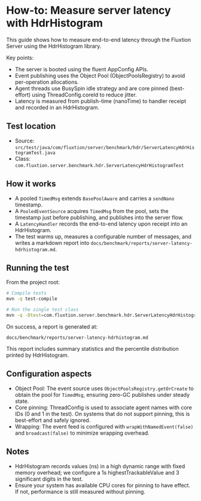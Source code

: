 # How-to: Measure server latency with HdrHistogram

This guide shows how to measure end-to-end latency through the Fluxtion Server using the HdrHistogram library.

Key points:
- The server is booted using the fluent AppConfig APIs.
- Event publishing uses the Object Pool (ObjectPoolsRegistry) to avoid per-operation allocations.
- Agent threads use BusySpin idle strategy and are core pinned (best-effort) using ThreadConfig.coreId to reduce jitter.
- Latency is measured from publish-time (nanoTime) to handler receipt and recorded in an HdrHistogram.

## Test location

- Source: `src/test/java/com/fluxtion/server/benchmark/hdr/ServerLatencyHdrHistogramTest.java`
- Class: `com.fluxtion.server.benchmark.hdr.ServerLatencyHdrHistogramTest`

## How it works

- A pooled `TimedMsg` extends `BasePoolAware` and carries a `sendNano` timestamp.
- A `PooledEventSource` acquires `TimedMsg` from the pool, sets the timestamp just before publishing, and publishes into the server flow.
- A `LatencyHandler` records the end-to-end latency upon receipt into an HdrHistogram.
- The test warms up, measures a configurable number of messages, and writes a markdown report into `docs/benchmark/reports/server-latency-hdrhistogram.md`.

## Running the test

From the project root:

```bash
# Compile tests
mvn -q test-compile

# Run the single test class
mvn -q -Dtest=com.fluxtion.server.benchmark.hdr.ServerLatencyHdrHistogramTest test
```

On success, a report is generated at:

```
docs/benchmark/reports/server-latency-hdrhistogram.md
```

This report includes summary statistics and the percentile distribution printed by HdrHistogram.

## Configuration aspects

- Object Pool: The event source uses `ObjectPoolsRegistry.getOrCreate` to obtain the pool for `TimedMsg`, ensuring zero-GC publishes under steady state.
- Core pinning: ThreadConfig is used to associate agent names with core IDs (0 and 1 in the test). On systems that do not support pinning, this is best-effort and safely ignored.
- Wrapping: The event feed is configured with `wrapWithNamedEvent(false)` and `broadcast(false)` to minimize wrapping overhead.

## Notes

- HdrHistogram records values (ns) in a high dynamic range with fixed memory overhead; we configure a 1s highestTrackableValue and 3 significant digits in the test.
- Ensure your system has available CPU cores for pinning to have effect. If not, performance is still measured without pinning.

